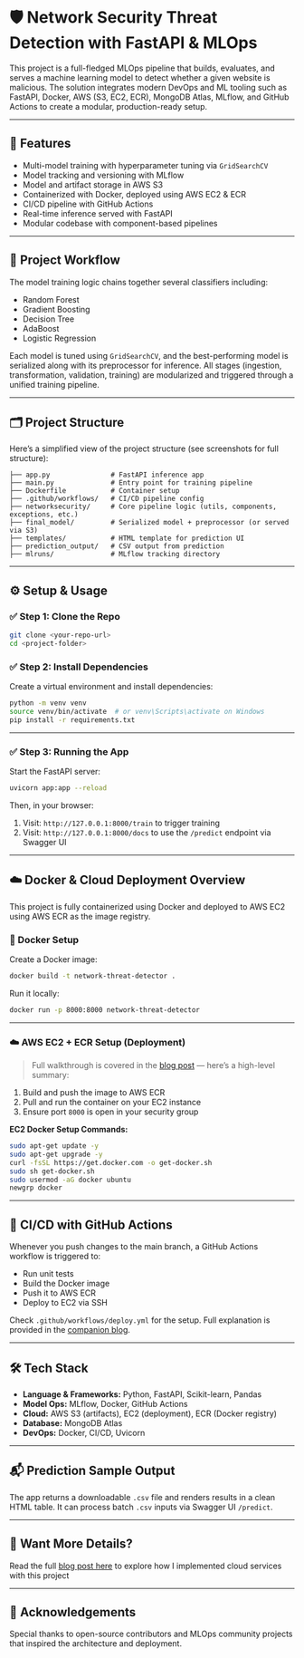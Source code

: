 # 🛡️ Network Security Threat Detection with FastAPI & MLOps

This project is a full-fledged MLOps pipeline that builds, evaluates, and serves a machine learning model to detect whether a given website is malicious. The solution integrates modern DevOps and ML tooling such as FastAPI, Docker, AWS (S3, EC2, ECR), MongoDB Atlas, MLflow, and GitHub Actions to create a modular, production-ready setup.

---

## 🚀 Features

- Multi-model training with hyperparameter tuning via `GridSearchCV`
- Model tracking and versioning with MLflow
- Model and artifact storage in AWS S3
- Containerized with Docker, deployed using AWS EC2 & ECR
- CI/CD pipeline with GitHub Actions
- Real-time inference served with FastAPI
- Modular codebase with component-based pipelines

---

## 🧠 Project Workflow

The model training logic chains together several classifiers including:

- Random Forest  
- Gradient Boosting  
- Decision Tree  
- AdaBoost  
- Logistic Regression  

Each model is tuned using `GridSearchCV`, and the best-performing model is serialized along with its preprocessor for inference. All stages (ingestion, transformation, validation, training) are modularized and triggered through a unified training pipeline.

---

## 🗂️ Project Structure

Here’s a simplified view of the project structure (see screenshots for full structure):

```
├── app.py               # FastAPI inference app
├── main.py              # Entry point for training pipeline
├── Dockerfile           # Container setup
├── .github/workflows/   # CI/CD pipeline config
├── networksecurity/     # Core pipeline logic (utils, components, exceptions, etc.)
├── final_model/         # Serialized model + preprocessor (or served via S3)
├── templates/           # HTML template for prediction UI
├── prediction_output/   # CSV output from prediction
├── mlruns/              # MLflow tracking directory
```

---

## ⚙️ Setup & Usage

### ✅ Step 1: Clone the Repo

```bash
git clone <your-repo-url>
cd <project-folder>
```

### ✅ Step 2: Install Dependencies

Create a virtual environment and install dependencies:

```bash
python -m venv venv
source venv/bin/activate  # or venv\Scripts\activate on Windows
pip install -r requirements.txt
```

---

### ✅ Step 3: Running the App

Start the FastAPI server:

```bash
uvicorn app:app --reload
```

Then, in your browser:

1. Visit: `http://127.0.0.1:8000/train` to trigger training  
2. Visit: `http://127.0.0.1:8000/docs` to use the `/predict` endpoint via Swagger UI

---

## ☁️ Docker & Cloud Deployment Overview

This project is fully containerized using Docker and deployed to AWS EC2 using AWS ECR as the image registry.

### 🐳 Docker Setup

Create a Docker image:

```bash
docker build -t network-threat-detector .
```

Run it locally:

```bash
docker run -p 8000:8000 network-threat-detector
```

---

### ☁️ AWS EC2 + ECR Setup (Deployment)

> Full walkthrough is covered in the [blog post](#) — here’s a high-level summary:

1. Build and push the image to AWS ECR
2. Pull and run the container on your EC2 instance
3. Ensure port `8000` is open in your security group

**EC2 Docker Setup Commands:**

```bash
sudo apt-get update -y
sudo apt-get upgrade -y
curl -fsSL https://get.docker.com -o get-docker.sh
sudo sh get-docker.sh
sudo usermod -aG docker ubuntu
newgrp docker
```

---

## 🔁 CI/CD with GitHub Actions

Whenever you push changes to the main branch, a GitHub Actions workflow is triggered to:

- Run unit tests
- Build the Docker image
- Push it to AWS ECR
- Deploy to EC2 via SSH

Check `.github/workflows/deploy.yml` for the setup. Full explanation is provided in the [companion blog](#).

---

## 🛠️ Tech Stack

- **Language & Frameworks:** Python, FastAPI, Scikit-learn, Pandas
- **Model Ops:** MLflow, Docker, GitHub Actions
- **Cloud:** AWS S3 (artifacts), EC2 (deployment), ECR (Docker registry)
- **Database:** MongoDB Atlas
- **DevOps:** Docker, CI/CD, Uvicorn

---

## 📬 Prediction Sample Output

The app returns a downloadable `.csv` file and renders results in a clean HTML table. It can process batch `.csv` inputs via Swagger UI `/predict`.

---

## 📖 Want More Details?

Read the full [blog post here](https://medium.com/@niranjosh011/going-beyond-local-mlops-in-the-cloud-9ec7db023423) to explore how I implemented cloud services with this project

---

## 🙌 Acknowledgements

Special thanks to open-source contributors and MLOps community projects that inspired the architecture and deployment.
